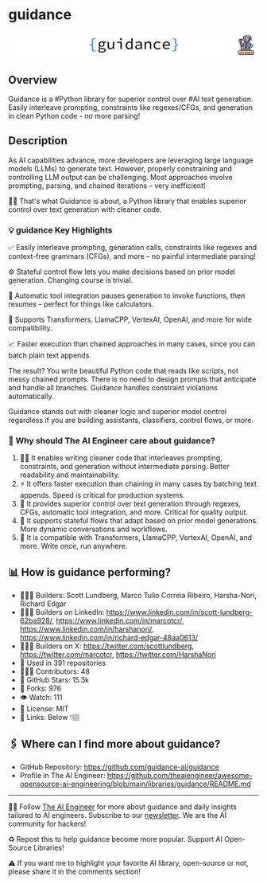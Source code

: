 # guidance
![The AI Engineer presents guidance](guidance_1920x192.png)
## Overview
Guidance is a #Python library for superior control over #AI text generation. Easily interleave prompting, constraints like regexes/CFGs, and generation in clean Python code - no more parsing!
## Description

As AI capabilities advance, more developers are leveraging large language models (LLMs) to generate text. However, properly constraining and controlling LLM output can be challenging. Most approaches involve prompting, parsing, and chained iterations – very inefficient!

👩‍💻 That's what Guidance is about, a Python library that enables superior control over text generation with cleaner code.

### 💡 guidance Key Highlights

✅ Easily interleave prompting, generation calls, constraints like regexes and context-free grammars (CFGs), and more – no painful intermediate parsing!

⚙️ Stateful control flow lets you make decisions based on prior model generation. Changing course is trivial.

🤖 Automatic tool integration pauses generation to invoke functions, then resumes – perfect for things like calculators.

🌈 Supports Transformers, LlamaCPP, VertexAI, OpenAI, and more for wide compatibility.

📈 Faster execution than chained approaches in many cases, since you can batch plain text appends.

The result? You write beautiful Python code that reads like scripts, not messy chained prompts. There is no need to design prompts that anticipate and handle all branches. Guidance handles constraint violations automatically.

Guidance stands out with cleaner logic and superior model control regardless if you are building assistants, classifiers, control flows, or more.

### 🤔 Why should The AI Engineer care about guidance?

1. 👩‍💻 It enables writing cleaner code that interleaves prompting, constraints, and generation without intermediate parsing. Better readability and maintainability.
2. ⚡️ It offers faster execution than chaining in many cases by batching text appends. Speed is critical for production systems.
3. 🎯 It provides superior control over text generation through regexes, CFGs, automatic tool integration, and more. Critical for quality output.
4. 🔀 It supports stateful flows that adapt based on prior model generations. More dynamic conversations and workflows.
5. 🤝 It is compatible with Transformers, LlamaCPP, VertexAI, OpenAI, and more. Write once, run anywhere.

## 📊 How is guidance performing?
* 👷🏽‍♀️ Builders: Scott Lundberg, Marco Tulio Correia Ribeiro, Harsha-Nori, Richard Edgar
* 👩🏽‍💼 Builders on LinkedIn: https://www.linkedin.com/in/scott-lundberg-62ba928/, https://www.linkedin.com/in/marcotcr/, https://www.linkedin.com/in/harshanori/, https://www.linkedin.com/in/richard-edgar-48aa0613/
* 👩🏽‍🏭 Builders on X: https://twitter.com/scottlundberg, https://twitter.com/marcotcr, https://twitter.com/HarshaNori
* 💾 Used in 391 repositories
* 👩🏽‍💻 Contributors: 48
* 💫 GitHub Stars: 15.3k
* 🍴 Forks: 976
* 👁️ Watch: 111
* 🪪 License: MIT
* 🔗 Links: Below 👇🏽

## 🖇️ Where can I find more about guidance?
* GitHub Repository: https://github.com/guidance-ai/guidance
* Profile in The AI Engineer: https://github.com/theaiengineer/awesome-opensource-ai-engineering/blob/main/libraries/guidance/README.md

---
🧙🏽 Follow [The AI Engineer](https://www.linkedin.com/company/theaiengineer/) for more about guidance and daily insights tailored to AI engineers. Subscribe to our [newsletter](http://theaiengineerco.substack.com). We are the AI community for hackers!

♻️ Repost this to help guidance become more popular. Support AI Open-Source Libraries!

⚠️ If you want me to highlight your favorite AI library, open-source or not, please share it in the comments section!